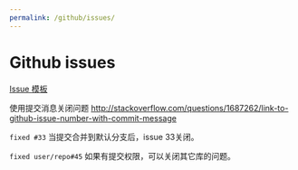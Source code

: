 ```yaml
---
permalink: /github/issues/
---
```


# Github issues

[Issue 模板](https://help.github.com/articles/creating-an-issue-template-for-your-repository/)

使用提交消息关闭问题
<http://stackoverflow.com/questions/1687262/link-to-github-issue-number-with-commit-message>

`fixed #33`
当提交合并到默认分支后，issue 33关闭。

`fixed user/repo#45`
如果有提交权限，可以关闭其它库的问题。
